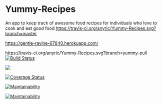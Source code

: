 # Yummy-Recipes
An app to keep track of awesome food recipes for individuals who love to cook and eat good food
https://travis-ci.org/anyric/Yummy-Recipes.svg?branch=master

https://gentle-ravine-67840.herokuapp.com/


https://travis-ci.org/anyric/Yummy-Recipes.svg?branch=yummy-pull
[![Build Status](https://travis-ci.org/anyric/Yummy-Recipes.svg?branch=master)](https://travis-ci.org/anyric/Yummy-Recipes)

<a href="https://codeclimate.com/github/anyric/Yummy-Recipes/test_coverage"><img src="https://api.codeclimate.com/v1/badges/cffc68fa50c8ccce608b/test_coverage" /></a>

[![Coverage Status](https://coveralls.io/repos/github/anyric/Yummy-Recipes/badge.svg)](https://coveralls.io/github/anyric/Yummy-Recipes)

[![Maintainability](https://api.codeclimate.com/v1/badges/cffc68fa50c8ccce608b/maintainability)](https://codeclimate.com/github/anyric/Yummy-Recipes/maintainability)

[![Maintainability](https://api.codeclimate.com/v1/badges/cffc68fa50c8ccce608b/maintainability)](https://codeclimate.com/github/anyric/Yummy-Recipes/maintainability)
